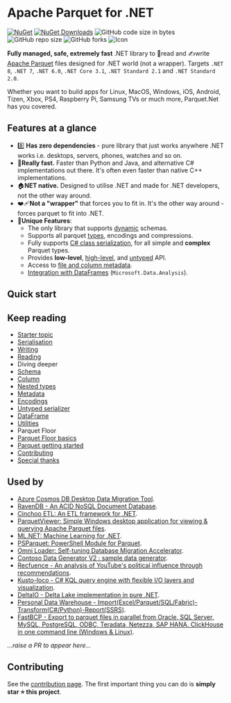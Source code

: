 # Apache Parquet for .NET 
[![NuGet](https://img.shields.io/nuget/v/Parquet.Net.svg)](https://www.nuget.org/packages/Parquet.Net)
[![NuGet Downloads](https://img.shields.io/nuget/dt/Parquet.Net)](https://www.nuget.org/packages/Parquet.Net)
![GitHub code size in bytes](https://img.shields.io/github/languages/code-size/aloneguid/parquet-dotnet)
![GitHub repo size](https://img.shields.io/github/repo-size/aloneguid/parquet-dotnet)
![GitHub forks](https://img.shields.io/github/forks/aloneguid/parquet-dotnet)
![Icon](https://github.com/aloneguid/parquet-dotnet/blob/master/docs/img/banner.png?raw=true)

**Fully managed, safe, extremely fast** .NET library to 📖read and ✍️write [Apache Parquet](https://parquet.apache.org/) files designed for .NET world (not a wrapper). Targets `.NET 8`, `.NET 7`, `.NET 6.0`, `.NET Core 3.1`,  `.NET Standard 2.1` and `.NET Standard 2.0`.

Whether you want to build apps for Linux, MacOS, Windows, iOS, Android, Tizen, Xbox, PS4, Raspberry Pi, Samsung TVs or much more, Parquet.Net has you covered.

## Features at a glance

- 0️⃣ **Has zero dependencies** - pure library that just works anywhere .NET works i.e. desktops, servers, phones, watches and so on.
- 🚀**Really fast.** Faster than Python and Java, and alternative C# implementations out there. It's often even faster than native C++ implementations.
- 🏠**NET native.** Designed to utilise .NET and made for .NET developers, not the other way around.
- ❤️‍🩹**Not a "wrapper"** that forces you to fit in. It's the other way around - forces parquet to fit into .NET.
- 🦄**Unique Features**:
  - The only library that supports [dynamic](https://aloneguid.github.io/parquet-dotnet/writing.html) schemas.
  - Supports all parquet [types](https://aloneguid.github.io/parquet-dotnet/nested-types.html), encodings and compressions.
  - Fully supports [C# class serialization](https://aloneguid.github.io/parquet-dotnet/serialisation.html), for all simple and **complex** Parquet types.
  - Provides **low-level**, [high-level](https://aloneguid.github.io/parquet-dotnet/serialisation.html), and [untyped](https://aloneguid.github.io/parquet-dotnet/untyped-serializer.html) API.
  - Access to [file and column metadata](https://aloneguid.github.io/parquet-dotnet/metadata.html).
  - [Integration with DataFrames](https://aloneguid.github.io/parquet-dotnet/dataframe.html) (`Microsoft.Data.Analysis`).

## Quick start

## Keep reading

- [Starter topic](starter-topic.md)
- [Serialisation](serialisation.md)
- [Writing](writing.md)
- [Reading](reading.md)
- Diving deeper
 - [Schema](schema.md)
 - [Column](column.md)
 - [Nested types](nested_types.md)
 - [Metadata](metadata.md)
- [Encodings](encodings.md)
- [Untyped serializer](untyped-serializer.md)
- [DataFrame](dataframe.md)
- [Utilities](utilities.md)
- Parquet Floor
 - [Parquet Floor basics](parquet-floor-basics.md)
- [Parquet getting started](parquet-getting-started.md)
- [Contributing](contributing.md)
- [Special thanks](Special-thanks.md)

## Used by

- [Azure Cosmos DB Desktop Data Migration Tool](https://github.com/AzureCosmosDB/data-migration-desktop-tool).
- [RavenDB - An ACID NoSQL Document Database](https://github.com/ravendb/ravendb).
- [Cinchoo ETL: An ETL framework for .NET](https://github.com/Cinchoo/ChoETL).
- [ParquetViewer: Simple Windows desktop application for viewing & querying Apache Parquet files](https://github.com/mukunku/ParquetViewer).
- [ML.NET: Machine Learning for .NET](https://github.com/dotnet/machinelearning).
- [PSParquet: PowerShell Module for Parquet](https://github.com/Agazoth/PSParquet).
- [Omni Loader: Self-tuning Database Migration Accelerator](https://www.omniloader.com).
- [Contoso Data Generator V2 : sample data generator](https://github.com/sql-bi/Contoso-Data-Generator-V2).
- [Recfuence - An analysis of YouTube's political influence through recommendations]().
- [Kusto-loco - C# KQL query engine with flexible I/O layers and visualization](https://github.com/NeilMacMullen/kusto-loco).
- [DeltaIO - Delta Lake implementation in pure .NET](https://github.com/aloneguid/delta).
- [Personal Data Warehouse - Import(Excel/Parquet/SQL/Fabric)-Transform(C#/Python)-Report(SSRS)](https://github.com/BlazorData-Net/PersonalDataWarehouse).
- [FastBCP - Export to parquet files in parallel from Oracle, SQL Server, MySQL, PostgreSQL, ODBC, Teradata, Netezza, SAP HANA, ClickHouse in one command line (Windows & Linux)](https://www.arpe.io/fastbcp/).


*...raise a PR to appear here...*

## Contributing

See the [contribution page](https://aloneguid.github.io/parquet-dotnet/contributing.html). The first important thing you can do is **simply star ⭐ this project**.
